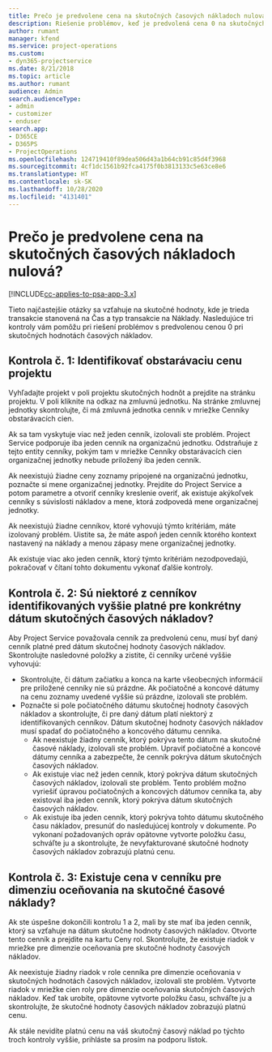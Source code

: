 ```yaml
---
title: Prečo je predvolene cena na skutočných časových nákladoch nulová?
description: Riešenie problémov, keď je predvolená cena 0 na skutočných časových nákladoch.
author: rumant
manager: kfend
ms.service: project-operations
ms.custom:
- dyn365-projectservice
ms.date: 8/21/2018
ms.topic: article
ms.author: rumant
audience: Admin
search.audienceType:
- admin
- customizer
- enduser
search.app:
- D365CE
- D365PS
- ProjectOperations
ms.openlocfilehash: 124719410f89dea506d43a1b64cb91c85d4f3968
ms.sourcegitcommit: 4cf1dc1561b92fca4175f0b3813133c5e63ce8e6
ms.translationtype: HT
ms.contentlocale: sk-SK
ms.lasthandoff: 10/28/2020
ms.locfileid: "4131401"
---
```

# <a name="why-is-the-price-defaulting-to-zero-on-time-cost-actuals"></a>Prečo je predvolene cena na skutočných časových nákladoch nulová?

[!INCLUDE[cc-applies-to-psa-app-3.x](../includes/cc-applies-to-psa-app-3x.md)]

Tieto najčastejšie otázky sa vzťahuje na skutočné hodnoty, kde je trieda transakcie stanovená na Čas a typ transakcie na Náklady. Nasledujúce tri kontroly vám pomôžu pri riešení problémov s predvolenou cenou 0 pri skutočných hodnotách časových nákladov.
 
## <a name="check-1-identify-the-cost-price-list-for-the-project"></a>Kontrola č. 1: Identifikovať obstarávaciu cenu projektu

Vyhľadajte projekt v poli projektu skutočných hodnôt a prejdite na stránku projektu. V poli kliknite na odkaz na zmluvnú jednotku. Na stránke zmluvnej jednotky skontrolujte, či má zmluvná jednotka cenník v mriežke Cenníky obstarávacích cien.

Ak sa tam vyskytuje viac než jeden cenník, izolovali ste problém. Project Service podporuje iba jeden cenník na organizačnú jednotku. Odstraňuje z tejto entity cenníky, pokým tam v mriežke Cenníky obstarávacích cien organizačnej jednotky nebude priložený iba jeden cenník.

Ak neexistujú žiadne ceny zoznamy pripojené na organizačnú jednotku, poznačte si mene organizačnej jednotky. Prejdite do Project Service a potom parametre a otvoriť cenníky kreslenie overiť, ak existuje akýkoľvek cenníky s súvislosti nákladov a mene, ktorá zodpovedá mene organizačnej jednotky.
 
Ak neexistujú žiadne cenníkov, ktoré vyhovujú týmto kritériám, máte izolovaný problém. Uistite sa, že máte aspoň jeden cenník ktorého kontext nastavený na náklady a menou zápasy mene organizačnej jednotky.

Ak existuje viac ako jeden cenník, ktorý týmto kritériám nezodpovedajú, pokračovať v čítaní tohto dokumentu vykonať ďalšie kontroly.

## <a name="check-2-are-any-of-the-price-lists-identified-above-valid-for-the-specific-date-of-the-time-cost-actual"></a>Kontrola č. 2: Sú niektoré z cenníkov identifikovaných vyššie platné pre konkrétny dátum skutočných časových nákladov?

Aby Project Service považovala cenník za predvolenú cenu, musí byť daný cenník platné pred dátum skutočnej hodnoty časových nákladov. Skontrolujte nasledovné položky a zistite, či cenníky určené vyššie vyhovujú:

- Skontrolujte, či dátum začiatku a konca na karte všeobecných informácií pre priložené cenníky nie sú prázdne. Ak počiatočné a koncové dátumy na cenu zoznamy uvedené vyššie sú prázdne, izolovali ste problém. 
- Poznačte si pole počiatočného dátumu skutočnej hodnoty časových nákladov a skontrolujte, či pre daný dátum platí niektorý z identifikovaných cenníkov. Dátum skutočnej hodnoty časových nákladov musí spadať do počiatočného a koncového dátumu cenníka. 
    - Ak neexistuje žiadny cenník, ktorý pokrýva tento dátum na skutočné časové náklady, izolovali ste problém. Upraviť počiatočné a koncové dátumy cenníka a zabezpečte, že cenník pokrýva dátum skutočných časových nákladov. 
    - Ak existuje viac než jeden cenník, ktorý pokrýva dátum skutočných časových nákladov, izolovali ste problém. Tento problém možno vyriešiť úpravou počiatočných a koncových dátumov cenníka ta, aby existoval iba jeden cenník, ktorý pokrýva dátum skutočných časových nákladov. 
    - Ak existuje iba jeden cenník, ktorý pokrýva tohto dátumu skutočného času nákladov, presunúť do nasledujúcej kontroly v dokumente.
Po vykonaní požadovaných opráv opätovne vytvorte položku času, schváľte ju a skontrolujte, že nevyfakturované skutočné hodnoty časových nákladov zobrazujú platnú cenu.

## <a name="check-3-is-there-a-price-in-the-price-list-for-the-pricing-dimensions-on-the-time-cost-actual"></a>Kontrola č. 3: Existuje cena v cenníku pre dimenziu oceňovania na skutočné časové náklady?

Ak ste úspešne dokončili kontrolu 1 a 2, mali by ste mať iba jeden cenník, ktorý sa vzťahuje na dátum skutočne hodnoty časových nákladov. Otvorte tento cenník a prejdite na kartu Ceny rol. Skontrolujte, že existuje riadok v mriežke pre dimenzie oceňovania pre skutočné hodnoty časových nákladov.

Ak neexistuje žiadny riadok v role cenníka pre dimenzie oceňovania v skutočných hodnotách časových nákladov, izolovali ste problém. Vytvorte riadok v mriežke cien roly pre dimenzie oceňovania skutočných časových nákladov. Keď tak urobíte, opätovne vytvorte položku času, schváľte ju a skontrolujte, že skutočné hodnoty časových nákladov zobrazujú platnú cenu.
 
Ak stále nevidíte platnú cenu na váš skutočný časový náklad po týchto troch kontroly vyššie, prihláste sa prosím na podporu lístok.



